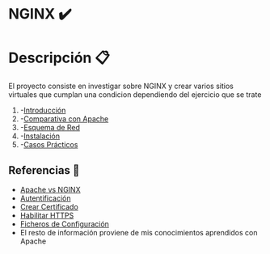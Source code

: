 # NGINX ✔️

# Descripción 📋
El proyecto consiste en investigar sobre NGINX y crear varios sitios virtuales que cumplan una condicion dependiendo del ejercicio que se trate

1. -[Introducción](https://github.com/jesusromero92/NGINX/blob/main/Indices/introduccion.md)
2. -[Comparativa con Apache](https://github.com/jesusromero92/NGINX/blob/main/Indices/comparativa.md)
3. -[Esquema de Red](https://github.com/jesusromero92/NGINX/blob/main/Indices/Esquema.md)
4. -[Instalación](https://github.com/jesusromero92/NGINX/blob/main/Indices/instalacion.md)
5. -[Casos Prácticos](https://github.com/jesusromero92/NGINX/blob/main/Indices/practica.md)

## **Referencias** 📖
  * [Apache vs NGINX](https://www.redeszone.net/2019/01/26/apache-vs-nginx-servidor-web-2019/)
  * [Autentificación](https://docs.nginx.com/nginx/admin-guide/security-controls/configuring-http-basic-authentication/)
  * [Crear Certificado](https://www.xn--linuxenespaol-skb.com/tutoriales/crear-certificado-ssl-autofirmado-openssl/)
  * [Habilitar HTTPS](https://techexpert.tips/es/nginx-es/habilitar-https-en-nginx/)
  * [Ficheros de Configuración](https://www.nexolinux.com/servidor-web-nginx-instalacion-y-ficheros-de-configuracion/)
  * El resto de información proviene de mis conocimientos aprendidos con Apache
